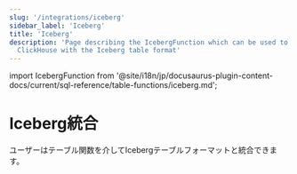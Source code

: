 ```yaml
---
slug: '/integrations/iceberg'
sidebar_label: 'Iceberg'
title: 'Iceberg'
description: 'Page describing the IcebergFunction which can be used to integrate
  ClickHouse with the Iceberg table format'
---
```


import IcebergFunction from '@site/i18n/jp/docusaurus-plugin-content-docs/current/sql-reference/table-functions/iceberg.md';


# Iceberg統合

ユーザーはテーブル関数を介してIcebergテーブルフォーマットと統合できます。

<IcebergFunction/>
